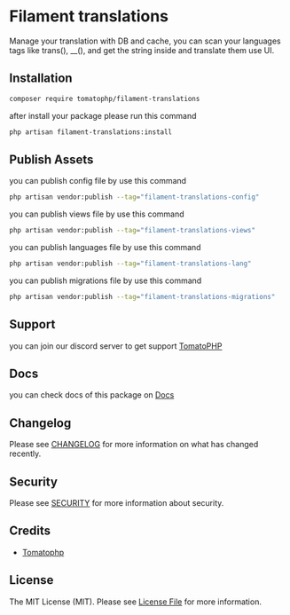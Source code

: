 # Filament translations

Manage your translation with DB and cache, you can scan your languages tags like trans(), __(), and get the string inside and translate them use UI.

## Installation

```bash
composer require tomatophp/filament-translations
```
after install your package please run this command

```bash
php artisan filament-translations:install
```

## Publish Assets

you can publish config file by use this command

```bash
php artisan vendor:publish --tag="filament-translations-config"
```

you can publish views file by use this command

```bash
php artisan vendor:publish --tag="filament-translations-views"
```

you can publish languages file by use this command

```bash
php artisan vendor:publish --tag="filament-translations-lang"
```

you can publish migrations file by use this command

```bash
php artisan vendor:publish --tag="filament-translations-migrations"
```

## Support

you can join our discord server to get support [TomatoPHP](https://discord.gg/Xqmt35Uh)

## Docs

you can check docs of this package on [Docs](https://docs.tomatophp.com/plugins/laravel-package-generator)

## Changelog

Please see [CHANGELOG](CHANGELOG.md) for more information on what has changed recently.

## Security

Please see [SECURITY](SECURITY.md) for more information about security.

## Credits

- [Tomatophp](mailto:info@3x1.io)

## License

The MIT License (MIT). Please see [License File](LICENSE.md) for more information.

